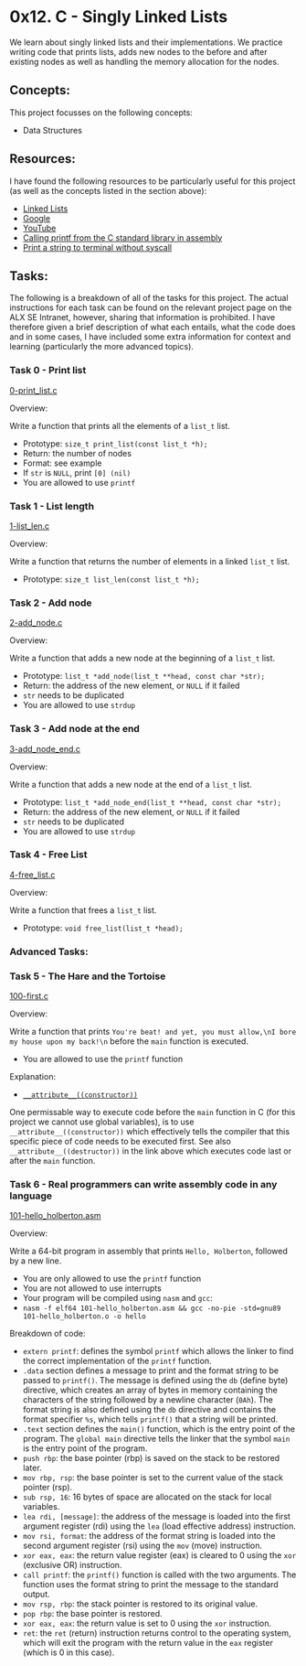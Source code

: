 # 0x12. C - Singly Linked Lists

We learn about singly linked lists and their implementations. We practice writing code that prints lists, adds new nodes to the before and after existing nodes as well as handling the memory allocation for the nodes.

## Concepts:

This project focusses on the following concepts:

 - Data Structures

## Resources:

I have found the following resources to be particularly useful for this project (as well as the concepts listed in the section above):

 - [Linked Lists](https://www.youtube.com/watch?v=udapt4FGY20&t=130s)
 - [Google](https://www.google.com/#q=linked+lists)
 - [YouTube](https://www.youtube.com/results?search_query=linked+lists)
 - [Calling printf from the C standard library in assembly](https://dev.to/jmourtada/calling-printf-from-the-c-standard-library-in-assembly-1o39)
 - [Print a string to terminal without syscall](https://stackoverflow.com/questions/27594297/how-to-print-a-string-to-the-terminal-in-x86-64-assembly-nasm-without-syscall)

## Tasks:

The following is a breakdown of all of the tasks for this project. The actual instructions for each task can be found on the relevant project page on the ALX SE Intranet, however, sharing that information is prohibited. I have therefore given a brief description of what each entails, what the code does and in some cases, I have included some extra information for context and learning (particularly the more advanced topics).

### Task 0 - Print list

[0-print_list.c](https://github.com/deanbirnie/alx-low_level_programming/blob/master/0x12-singly_linked_lists/0-print_list.c)

Overview:

Write a function that prints all the elements of a `list_t` list.

 - Prototype: `size_t print_list(const list_t *h);`
 - Return: the number of nodes
 - Format: see example
 - If `str` is `NULL`, print `[0] (nil)`
 - You are allowed to use `printf`

### Task 1 - List length

[1-list_len.c](https://github.com/deanbirnie/alx-low_level_programming/blob/master/0x12-singly_linked_lists/1-list_len.c)

Overview:

Write a function that returns the number of elements in a linked `list_t` list.

 - Prototype: `size_t list_len(const list_t *h);`

### Task 2 - Add node

[2-add_node.c](https://github.com/deanbirnie/alx-low_level_programming/blob/master/0x12-singly_linked_lists/2-add_node.c)

Overview:

Write a function that adds a new node at the beginning of a `list_t` list.

 - Prototype: `list_t *add_node(list_t **head, const char *str);`
 - Return: the address of the new element, or `NULL` if it failed
 - `str` needs to be duplicated
 - You are allowed to use `strdup`

### Task 3 - Add node at the end

[3-add_node_end.c](https://github.com/deanbirnie/alx-low_level_programming/blob/master/0x12-singly_linked_lists/3-add_node_end.c)

Overview:

Write a function that adds a new node at the end of a `list_t` list.

 - Prototype: `list_t *add_node_end(list_t **head, const char *str);`
 - Return: the address of the new element, or `NULL` if it failed
 - `str` needs to be duplicated
 - You are allowed to use `strdup`

### Task 4 - Free List

[4-free_list.c](https://github.com/deanbirnie/alx-low_level_programming/blob/master/0x12-singly_linked_lists/4-free_list.c)

Overview:

Write a function that frees a `list_t` list.

 - Prototype: `void free_list(list_t *head);`

### Advanced Tasks:

### Task 5 - The Hare and the Tortoise

[100-first.c](https://github.com/deanbirnie/alx-low_level_programming/blob/master/0x12-singly_linked_lists/100-first.c)

Overview:

Write a function that prints `You're beat! and yet, you must allow,\nI bore my house upon my back!\n` before the `main` function is executed.

 - You are allowed to use the `printf` function

Explanation:

 - [`__attribute__((constructor))`](https://www.geeksforgeeks.org/__attribute__constructor-__attribute__destructor-syntaxes-c/)

One permissable way to execute code before the `main` function in C (for this project we cannot use global variables), is to use `__attribute__((constructor))` which effectively tells the compiler that this specific piece of code needs to be executed first. See also `__attribute__((destructor))` in the link above which executes code last or after the `main` function.

### Task 6 - Real programmers can write assembly code in any language

[101-hello_holberton.asm](https://github.com/deanbirnie/alx-low_level_programming/blob/master/0x12-singly_linked_lists/101-hello_holberton.asm)

Overview:

Write a 64-bit program in assembly that prints `Hello, Holberton`, followed by a new line.

 - You are only allowed to use the `printf` function
 - You are not allowed to use interrupts
 - Your program will be compiled using `nasm` and `gcc`:
  - `nasm -f elf64 101-hello_holberton.asm && gcc -no-pie -std=gnu89 101-hello_holberton.o -o hello`

Breakdown of code:

 - `extern printf`: defines the symbol `printf` which allows the linker to find the correct implementation of the `printf` function.
 - `.data` section defines a message to print and the format string to be passed to `printf()`. The message is defined using the `db` (define byte) directive, which creates an array of bytes in memory containing the characters of the string followed by a newline character (`0Ah`). The format string is also defined using the `db` directive and contains the format specifier `%s`, which tells `printf()` that a string will be printed.
 - `.text` section defines the `main()` function, which is the entry point of the program. The `global main` directive tells the linker that the symbol `main` is the entry point of the program.
 - `push rbp`: the base pointer (rbp) is saved on the stack to be restored later.
 - `mov rbp, rsp`: the base pointer is set to the current value of the stack pointer (rsp).
 - `sub rsp, 16`: 16 bytes of space are allocated on the stack for local variables.
 - `lea rdi, [message]`: the address of the message is loaded into the first argument register (rdi) using the `lea` (load effective address) instruction.
 - `mov rsi, format`: the address of the format string is loaded into the second argument register (rsi) using the `mov` (move) instruction.
 - `xor eax, eax`: the return value register (eax) is cleared to 0 using the `xor` (exclusive OR) instruction.
 - `call printf`: the `printf()` function is called with the two arguments. The function uses the format string to print the message to the standard output.
 - `mov rsp, rbp`: the stack pointer is restored to its original value.
 - `pop rbp`: the base pointer is restored.
 - `xor eax, eax`: the return value is set to 0 using the `xor` instruction.
 - `ret`: the `ret` (return) instruction returns control to the operating system, which will exit the program with the return value in the `eax` register (which is 0 in this case).
 